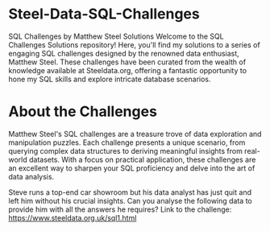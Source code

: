 # Steel-Data-SQL-Challenges
SQL Challenges by Matthew Steel Solutions
Welcome to the SQL Challenges Solutions repository! Here, you'll find my solutions to a series of engaging SQL challenges designed by the renowned data enthusiast, Matthew Steel. These challenges have been curated from the wealth of knowledge available at Steeldata.org, offering a fantastic opportunity to hone my SQL skills and explore intricate database scenarios.

# About the Challenges
Matthew Steel's SQL challenges are a treasure trove of data exploration and manipulation puzzles. Each challenge presents a unique scenario, from querying complex data structures to deriving meaningful insights from real-world datasets. With a focus on practical application, these challenges are an excellent way to sharpen your SQL proficiency and delve into the art of data analysis.

Steve runs a top-end car showroom but his data analyst has just quit and left him without his crucial insights. Can you analyse the following data to provide him with all the answers he requires?
Link to the challenge: https://www.steeldata.org.uk/sql1.html
